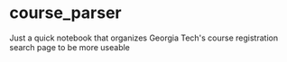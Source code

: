 # course_parser
Just a quick notebook that organizes Georgia Tech's course registration search page to be more useable
